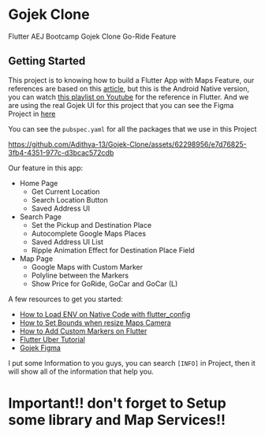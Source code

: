 # Gojek Clone

Flutter AEJ Bootcamp Gojek Clone Go-Ride Feature

## Getting Started

This project is to knowing how to build a Flutter App with Maps Feature, our references are based on this [article](https://medium.com/@rizal_hilman/bermain-google-maps-api-android-kuy-bikin-aplikasi-kayak-go-jek-belajarapi-20b004d6abdf), but this is the Android Native version, you can watch [this playlist on Youtube](https://www.youtube.com/playlist?list=PLy9JCsy2u97l8vY42NaXwsA_Y_LJXJyp6) for the reference in Flutter. And we are using the real Gojek UI for this project that you can see the Figma Project in [here](https://www.figma.com/file/SFSq6aURJMq6OBmJvMnLZJ/Flutter-Lesson%3A-Gojek-UI-Home-Screen-(Community)-(Copy)?type=design&node-id=0%3A1&mode=design&t=7BcMxO15RUUvcTJe-1)

You can see the `pubspec.yaml` for all the packages that we use in this Project

https://github.com/Adithya-13/Gojek-Clone/assets/62298956/e7d76825-3fb4-4351-977c-d3bcac572cdb

Our feature in this app:
- Home Page
    - Get Current Location
    - Search Location Button
    - Saved Address UI
- Search Page
    - Set the Pickup and Destination Place
    - Autocomplete Google Maps Places
    - Saved Address UI List
    - Ripple Animation Effect for Destination Place Field
- Map Page
    - Google Maps with Custom Marker
    - Polyline between the Markers
    - Show Price for GoRide, GoCar and GoCar (L)

A few resources to get you started:

- [How to Load ENV on Native Code with flutter_config](https://stackoverflow.com/a/65448051/13505429)
- [How to Set Bounds when resize Maps Camera](https://github.com/MuthuHere/GoogleMapFlutterSetBounds/blob/main/README.md)
- [How to Add Custom Markers on Flutter](https://www.geeksforgeeks.org/how-to-add-custom-markers-on-google-maps-in-flutter/)
- [Flutter Uber Tutorial](https://www.youtube.com/playlist?list=PLy9JCsy2u97l8vY42NaXwsA_Y_LJXJyp6)
- [Gojek Figma](https://www.figma.com/file/SFSq6aURJMq6OBmJvMnLZJ/Flutter-Lesson%3A-Gojek-UI-Home-Screen-(Community)-(Copy)?type=design&node-id=0%3A1&mode=design&t=7BcMxO15RUUvcTJe-1)

I put some Information to you guys, you can search `[INFO]` in Project, then it will show all of the information that help you.

# Important!! don't forget to Setup some library and Map Services!!

